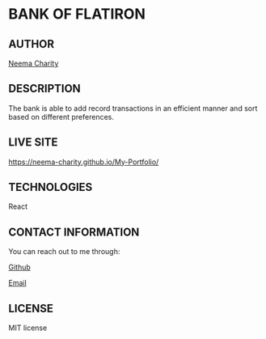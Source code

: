 # BANK OF FLATIRON
## AUTHOR
[Neema Charity](https://github.com/Neema-Charity)

## DESCRIPTION
The bank is able to add record transactions in an efficient manner and sort based on different preferences.
## LIVE SITE
https://neema-charity.github.io/My-Portfolio/

## TECHNOLOGIES
React


## CONTACT INFORMATION
 You can reach out to me through:
 
 [Github](github.com/Neema-Charity)
 
 [Email](mailto:ncharityyy@gmail.com)
 

 ## LICENSE
 MIT license
